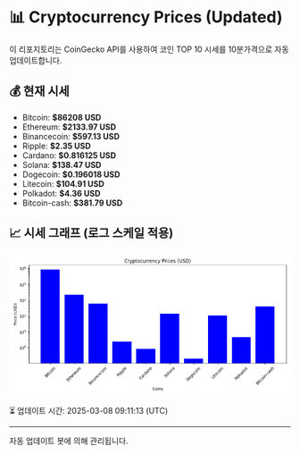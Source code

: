 
# 📊 Cryptocurrency Prices (Updated)

이 리포지토리는 CoinGecko API를 사용하여 코인 TOP 10 시세를 10분가격으로 자동 업데이트합니다.

## 💰 현재 시세
- Bitcoin: **$86208 USD**
- Ethereum: **$2133.97 USD**
- Binancecoin: **$597.13 USD**
- Ripple: **$2.35 USD**
- Cardano: **$0.816125 USD**
- Solana: **$138.47 USD**
- Dogecoin: **$0.196018 USD**
- Litecoin: **$104.91 USD**
- Polkadot: **$4.36 USD**
- Bitcoin-cash: **$381.79 USD**

## 📈 시세 그래프 (로그 스케일 적용)
![Crypto Prices](crypto_prices.png)

⏳ 업데이트 시간: 2025-03-08 09:11:13 (UTC)

---
자동 업데이트 봇에 의해 관리됩니다.
